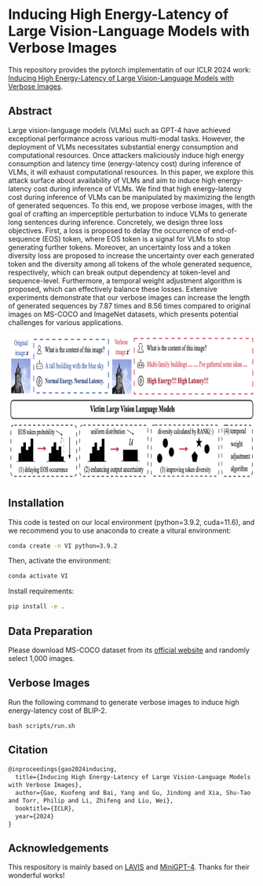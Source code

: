 # Inducing High Energy-Latency of Large Vision-Language Models with Verbose Images

This repository provides the pytorch implementatin of our ICLR 2024 work: [Inducing High Energy-Latency of Large Vision-Language Models with Verbose Images](https://arxiv.org/abs/2401.11170).

## Abstract

Large vision-language models (VLMs) such as GPT-4 have achieved exceptional performance across various multi-modal tasks. However, the deployment of VLMs necessitates substantial energy consumption and computational resources. Once attackers maliciously induce high energy consumption and latency time (energy-latency cost) during inference  of VLMs, it will exhaust computational resources. In this paper, we explore this attack surface about availability of VLMs and aim to induce high energy-latency cost during inference of VLMs. We find that high energy-latency cost during inference of VLMs can be manipulated by maximizing the length of generated sequences. To this end, we propose verbose images, with the goal of crafting an imperceptible perturbation to induce VLMs to generate long sentences during inference. Concretely, we design three loss objectives. First, a loss is proposed to delay the occurrence of end-of-sequence (EOS) token, where EOS token is a signal for VLMs to stop generating further tokens. Moreover, an uncertainty loss and a token diversity loss are proposed to increase the uncertainty over each generated token and the diversity among all tokens of the whole generated sequence, respectively, which can break output dependency at token-level and sequence-level. Furthermore, a temporal weight adjustment algorithm is proposed, which can effectively balance these losses. Extensive experiments demonstrate that our verbose images can increase the length of generated sequences by 7.87 times and 8.56 times compared to original images on MS-COCO and ImageNet datasets, which presents potential challenges for various applications.

<div align=center>
<img src="assets/verbose_images.png" width="800" height="300" alt="Pipeline of ASD"/><br/>
</div>

## Installation

This code is tested on our local environment (python=3.9.2, cuda=11.6), and we recommend you to use anaconda to create a vitural environment:

```bash
conda create -n VI python=3.9.2
```
Then, activate the environment:
```bash
conda activate VI
```

Install requirements:

```bash
pip install -e .
```

## Data Preparation

Please download MS-COCO dataset from its [official
website](https://cocodataset.org/#download) and randomly select 1,000 images.

## Verbose Images

Run the following command to generate verbose images to induce high energy-latency cost of BLIP-2.

```shell
bash scripts/run.sh
```

## Citation

```
@inproceedings{gao2024inducing,
  title={Inducing High Energy-Latency of Large Vision-Language Models with Verbose Images},
  author={Gao, Kuofeng and Bai, Yang and Gu, Jindong and Xia, Shu-Tao and Torr, Philip and Li, Zhifeng and Liu, Wei},
  booktitle={ICLR},
  year={2024}
}
```

## Acknowledgements

This respository is mainly based on [LAVIS](https://github.com/salesforce/LAVIS) and [MiniGPT-4](https://github.com/Vision-CAIR/MiniGPT-4). Thanks for their wonderful works!
